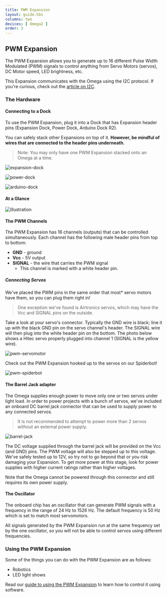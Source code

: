 ```yaml
---
title: PWM Expansion
layout: guide.hbs
columns: two
devices: [ Omega2 ]
order: 3
---
```


## PWM Expansion

<!-- // intro to the pwm exp - allows you to generate 16 distinct PWM signals
// can be used to control anything that can be controlled by pwm: leds, servos, motors, etc

// mention this expansion is controlled with i2c -->

The PWM Expansion allows you to generate up to 16 different Pulse Width Modulated (PWM) signals to control anything from Servo Motors (servos), DC Motor speed, LED brightness, etc.

This Expansion communicates with the Omega using the I2C protocol. If you're curious, check out the [article on I2C](#communicating-with-i2c-devices).

### The Hardware

<!-- // Overview of the Hardware
//  - the 16 channels
//  - the dc barrel jack -->

#### Connecting to a Dock

<!-- // plugged into the expansion Header
// have photos of it plugged into the Exp dock, power dock, and arduino dock 2

// mention that other expansions can be safely stacked on top of it - just be mindful of wires connected to the headers

// maybe a good place to mention that only 1 pwm expansion per omega will work -->

To use the PWM Expansion, plug it into a Dock that has Expansion header pins (Expansion Dock, Power Dock, Arduino Dock R2).

You can safely stack other Expansions on top of it. **However, be mindful of wires that are connected to the header pins underneath.**

>Note: You may only have one PWM Expansion stacked onto an Omega at a time.

![expansion-dock](https://raw.githubusercontent.com/OnionIoT/Onion-Docs/master/Omega2/Documentation/Hardware-Overview/img/pwm-expansion-dock.jpg)

![power-dock](https://raw.githubusercontent.com/OnionIoT/Onion-Docs/master/Omega2/Documentation/Hardware-Overview/img/pwm-power-dock.jpg)

![arduino-dock](https://raw.githubusercontent.com/OnionIoT/Onion-Docs/master/Omega2/Documentation/Hardware-Overview/img/pwm-arduino-dock.jpg)

#### At a Glance

![illustration](https://raw.githubusercontent.com/OnionIoT/Onion-Docs/master/Omega2/Documentation/Hardware-Overview/img/pwm-expansion-illustration.jpg)

#### The PWM Channels

<!-- // explanation of channel ordering - which channel is 0, which is 1

// Explanation that each channel has male headers for Vcc, ground, and the pwm signal; the important part here is the signal header - thats the pwm signal -->

The PWM Expansion has 16 channels (outputs) that can be controlled simultaneously. Each channel has the following male header pins from top to bottom:

* **GND** - ground
* **Vcc** - 5V output
* **SIGNAL** - the wire that carries the PWM signal
    * This channel is marked with a white header pin.

##### Connecting Servos

<!-- // mention that we made the headers this way so that servo connectors can be plugged right in - add photo of a servo expansion on a dock with a servo plugged in, maybe also a photo of the pwm expansion on the spider robot -->
<!-- TODO: add photos -->

We've placed the PWM pins in the same order that most* servo motors have them, so you can plug them right in!

>One exception we've found is Airtronics servos, which may have the Vcc and SIGNAL pins on the outside.

Take a look at your servo's connector. Typically the GND wire is black; line it up with the black GND pin on the servo channel's header. The SIGNAL wire will then plug into the white header pin on the bottom. The photo below shows a Hitec servo properly plugged into channel 1 (SIGNAL is the yellow wire).

![pwm-servomotor](https://raw.githubusercontent.com/OnionIoT/Onion-Docs/master/Omega2/Documentation/Hardware-Overview/img/pwm-servomotor.jpg)

Check out the PWM Expansion hooked up to the servos on our Spiderbot!

![pwm-spiderbot](https://raw.githubusercontent.com/OnionIoT/Onion-Docs/master/Omega2/Documentation/Hardware-Overview/img/pwm-spiderbot.jpg)

#### The Barrel Jack adapter

<!-- // highlight that the omega can only provide enough power to move one or two servos under light load, in order to power projects with a bunch of servos, we've included a barrel jack adapter
// the DC voltage that comes in will be provided on the Vcc and GND pins on the channels, the PWM signal will also be stepped up to this voltage

// mention that they shouldn't go too nuts, say that we've tested up to 12V
// also mention that this does not provide power to the Omega, it will still need to be powered a different way

// see existing doc for reference -->

The Omega supplies enough power to move only one or two servos under light load. In order to power projects with a bunch of servos, we've included an onboard DC barrel jack connector that can be used to supply power to any connected servos.

>It is not recommended to attempt to power more than 2 servos without an external power supply.

![barrel-jack](https://raw.githubusercontent.com/OnionIoT/Onion-Docs/master/Omega2/Documentation/Hardware-Overview/img/pwm-barrel-jack.jpg)

The DC voltage supplied through the barrel jack will be provided on the Vcc (and GND) pins. The PWM voltage will also be stepped up to this voltage. We've safely tested up to 12V, so try not to go beyond that or you risk damaging your Expansion. To get more power at this stage, look for power supplies with higher current ratings rather than higher voltages.

Note that the Omega cannot be powered through this connector and still requires its own power supply.

#### The Oscillator

<!-- // the chip that generates the pwm signals has an internal oscillator that controls the frequency of the generated pwm signals
// since there is one oscillator, all of the pwm signals will run on the same frequency. make sure to make the distinction that they just operate on the same frequency but their pwm duty cycles can be different
// mention the frequency range - see existing doc -->

The onboard chip has an oscillator that can generate PWM signals with a frequency in the range of 24 Hz to 1526 Hz. The default frequency is 50 Hz which is set to match most servomotors.

All signals generated by the PWM Expansion run at the same frequency set by the one oscillator, so you will not be able to control servos using different frequencies.

### Using the PWM Expansion

<!-- // examples of use: robotics, making led light shows, anything involving pwm signals -->
<!-- TODO: this little list and intro is weak! you can do better! -->

Some of the things you can do with the PWM Expansion are as follows:

* Robotics
* LED light shows

Read our [guide to using the PWM Expansion](#using-pwm-expansion) to learn how to control it using software.
